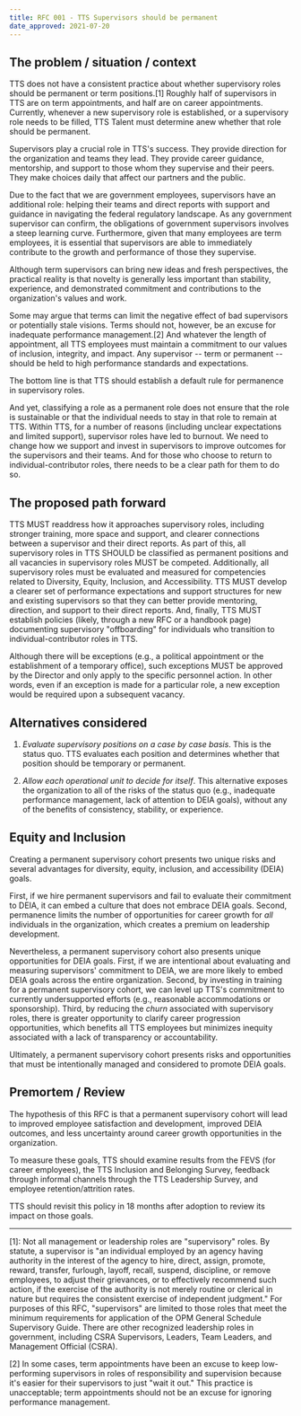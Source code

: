 ```yaml
---
title: RFC 001 - TTS Supervisors should be permanent
date_approved: 2021-07-20
---
```


## The problem / situation / context

TTS does not have a consistent practice about whether supervisory roles should be permanent or term positions.[1] Roughly half of supervisors in TTS are on term appointments, and half are on career appointments. Currently, whenever a new supervisory role is established, or a supervisory role needs to be filled, TTS Talent must determine anew whether that role should be permanent.

Supervisors play a crucial role in TTS's success. They provide direction for the organization and teams they lead. They provide career guidance, mentorship, and support to those whom they supervise and their peers. They make choices daily that affect our partners and the public.

Due to the fact that we are government employees, supervisors have an additional role: helping their teams and direct reports with support and guidance in navigating the federal regulatory landscape. As any government supervisor can confirm, the obligations of government supervisors involves a steep learning curve. Furthermore, given that many employees are term employees, it is essential that supervisors are able to immediately contribute to the growth and performance of those they supervise.

Although term supervisors can bring new ideas and fresh perspectives, the practical reality is that novelty is generally less important than stability, experience, and demonstrated commitment and contributions to the organization's values and work.

Some may argue that terms can limit the negative effect of bad supervisors or potentially stale visions. Terms should not, however, be an excuse for inadequate performance management.[2] And whatever the length of appointment, all TTS employees must maintain a commitment to our values of inclusion, integrity, and impact. Any supervisor -- term or permanent -- should be held to high performance standards and expectations.

The bottom line is that TTS should establish a default rule for permanence in supervisory roles.

And yet, classifying a role as a permanent role does not ensure that the role is sustainable or that the individual needs to stay in that role to remain at TTS. Within TTS, for a number of reasons (including unclear expectations and limited support), supervisor roles have led to burnout. We need to change how we support and invest in supervisors to improve outcomes for the supervisors and their teams. And for those who choose to return to individual-contributor roles, there needs to be a clear path for them to do so.

## The proposed path forward

TTS MUST readdress how it approaches supervisory roles, including stronger training, more space and support, and clearer connections between a supervisor and their direct reports. As part of this, all supervisory roles in TTS SHOULD be classified as permanent positions and all vacancies in supervisory roles MUST be competed. Additionally, all supervisory roles must be evaluated and measured for competencies related to Diversity, Equity, Inclusion, and Accessibility. TTS MUST develop a clearer set of performance expectations and support structures for new and existing supervisors so that they can better provide mentoring, direction, and support to their direct reports. And, finally, TTS MUST establish policies (likely, through a new RFC or a handbook page) documenting supervisory "offboarding" for individuals who transition to individual-contributor roles in TTS.

Although there will be exceptions (e.g., a political appointment or the establishment of a temporary office), such exceptions MUST be approved by the Director and only apply to the specific personnel action. In other words, even if an exception is made for a particular role, a new exception would be required upon a subsequent vacancy.

## Alternatives considered

1. _Evaluate supervisory positions on a case by case basis_. This is the status quo. TTS evaluates each position and determines whether that position should be temporary or permanent.

2. _Allow each operational unit to decide for itself_. This alternative exposes the organization to all of the risks of the status quo (e.g., inadequate performance management, lack of attention to DEIA goals), without any of the benefits of consistency, stability, or experience.

## Equity and Inclusion

Creating a permanent supervisory cohort presents two unique risks and several advantages for diversity, equity, inclusion, and accessibility (DEIA) goals.

First, if we hire permanent supervisors and fail to evaluate their commitment to DEIA, it can embed a culture that does not embrace DEIA goals. Second, permanence limits the number of opportunities for career growth for _all_ individuals in the organization, which creates a premium on leadership development.

Nevertheless, a permanent supervisory cohort also presents unique opportunities for DEIA goals. First, if we are intentional about evaluating and measuring supervisors' commitment to DEIA, we are more likely to embed DEIA goals across the entire organization. Second, by investing in training for a permanent supervisory cohort, we can level up TTS's commitment to currently undersupported efforts (e.g., reasonable accommodations or sponsorship). Third, by reducing the _churn_ associated with supervisory roles, there is greater opportunity to clarify career progression opportunities, which benefits all TTS employees but minimizes inequity associated with a lack of transparency or accountability.

Ultimately, a permanent supervisory cohort presents risks and opportunities that must be intentionally managed and considered to promote DEIA goals.

## Premortem / Review

The hypothesis of this RFC is that a permanent supervisory cohort will lead to improved employee satisfaction and development, improved DEIA outcomes, and less uncertainty around career growth opportunities in the organization.

To measure these goals, TTS should examine results from the FEVS (for career employees), the TTS Inclusion and Belonging Survey, feedback through informal channels through the TTS Leadership Survey, and employee retention/attrition rates.

TTS should revisit this policy in 18 months after adoption to review its impact on those goals.

---

[1]: Not all management or leadership roles are "supervisory" roles. By statute, a supervisor is "an individual employed by an agency having authority in the interest of the agency to hire, direct, assign, promote, reward, transfer, furlough, layoff, recall, suspend, discipline, or remove employees, to adjust their grievances, or to effectively recommend such action, if the exercise of the authority is not merely routine or clerical in nature but requires the consistent exercise of independent judgment." For purposes of this RFC, "supervisors" are limited to those roles that meet the minimum requirements for application of the OPM General Schedule Supervisory Guide. There are other recognized leadership roles in government, including CSRA Supervisors, Leaders, Team Leaders, and Management Official (CSRA).

[2] In some cases, term appointments have been an excuse to keep low-performing supervisors in roles of responsibility and supervision because it's easier for their supervisors to just "wait it out." This practice is unacceptable; term appointments should not be an excuse for ignoring performance management.
